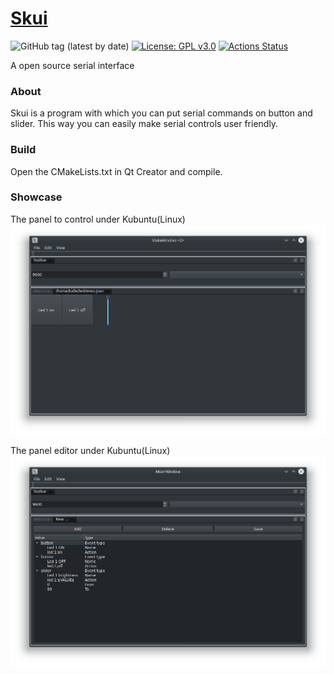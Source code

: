 # [Skui](https://kalbra.github.io/skui/)

![GitHub tag (latest by date)](https://img.shields.io/github/v/tag/Kalbra/skui?color=blueviolet&label=Version)
[![License: GPL v3.0](https://img.shields.io/badge/License-GPL%20v3.0-blue.svg)](LICENSE)
[![Actions Status](https://github.com/Kalbra/skui/workflows/linux-builds/badge.svg)](https://github.com/Kalbra/skui/actions)

A open source serial interface


### About
Skui is a program with which you can put serial commands on button and slider.
This way you can easily make serial controls user friendly.

### Build
Open the CMakeLists.txt in Qt Creator and compile.


### Showcase

The panel to control under Kubuntu(Linux)
![Board under Kubuntu](docs/img/Board_Kubuntu.png)

The panel editor under Kubuntu(Linux)
![Editor under Kubuntu](docs/img/Editor_Kubuntu.png)
